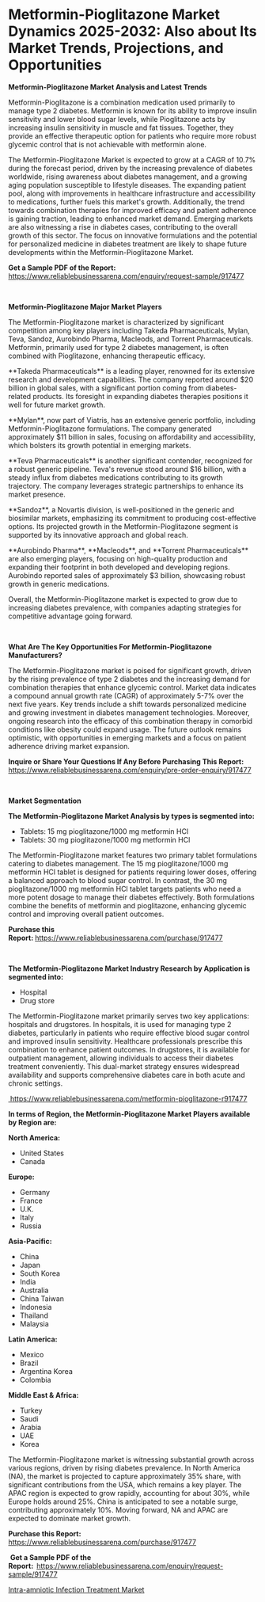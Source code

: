 <p><h1>Metformin-Pioglitazone Market Dynamics 2025-2032: Also about Its Market Trends, Projections, and Opportunities</h1></p><p><strong>Metformin-Pioglitazone Market Analysis and Latest Trends</strong></p>
<p><p>Metformin-Pioglitazone is a combination medication used primarily to manage type 2 diabetes. Metformin is known for its ability to improve insulin sensitivity and lower blood sugar levels, while Pioglitazone acts by increasing insulin sensitivity in muscle and fat tissues. Together, they provide an effective therapeutic option for patients who require more robust glycemic control that is not achievable with metformin alone.</p><p>The Metformin-Pioglitazone Market is expected to grow at a CAGR of 10.7% during the forecast period, driven by the increasing prevalence of diabetes worldwide, rising awareness about diabetes management, and a growing aging population susceptible to lifestyle diseases. The expanding patient pool, along with improvements in healthcare infrastructure and accessibility to medications, further fuels this market's growth. Additionally, the trend towards combination therapies for improved efficacy and patient adherence is gaining traction, leading to enhanced market demand. Emerging markets are also witnessing a rise in diabetes cases, contributing to the overall growth of this sector. The focus on innovative formulations and the potential for personalized medicine in diabetes treatment are likely to shape future developments within the Metformin-Pioglitazone Market.</p></p>
<p><strong>Get a Sample PDF of the Report:&nbsp;</strong> <a href="https://www.reliablebusinessarena.com/enquiry/request-sample/917477?utm_campaign=3013&utm_medium=2&utm_source=Github&utm_content=ia&utm_term=08032025&utm_id=metformin-pioglitazone">https://www.reliablebusinessarena.com/enquiry/request-sample/917477</a></p>
<p>&nbsp;</p>
<p><strong>Metformin-Pioglitazone Major Market Players</strong></p>
<p><p>The Metformin-Pioglitazone market is characterized by significant competition among key players including Takeda Pharmaceuticals, Mylan, Teva, Sandoz, Aurobindo Pharma, Macleods, and Torrent Pharmaceuticals. Metformin, primarily used for type 2 diabetes management, is often combined with Pioglitazone, enhancing therapeutic efficacy.</p><p>**Takeda Pharmaceuticals** is a leading player, renowned for its extensive research and development capabilities. The company reported around $20 billion in global sales, with a significant portion coming from diabetes-related products. Its foresight in expanding diabetes therapies positions it well for future market growth.</p><p>**Mylan**, now part of Viatris, has an extensive generic portfolio, including Metformin-Pioglitazone formulations. The company generated approximately $11 billion in sales, focusing on affordability and accessibility, which bolsters its growth potential in emerging markets.</p><p>**Teva Pharmaceuticals** is another significant contender, recognized for a robust generic pipeline. Teva's revenue stood around $16 billion, with a steady influx from diabetes medications contributing to its growth trajectory. The company leverages strategic partnerships to enhance its market presence.</p><p>**Sandoz**, a Novartis division, is well-positioned in the generic and biosimilar markets, emphasizing its commitment to producing cost-effective options. Its projected growth in the Metformin-Pioglitazone segment is supported by its innovative approach and global reach.</p><p>**Aurobindo Pharma**, **Macleods**, and **Torrent Pharmaceuticals** are also emerging players, focusing on high-quality production and expanding their footprint in both developed and developing regions. Aurobindo reported sales of approximately $3 billion, showcasing robust growth in generic medications.</p><p>Overall, the Metformin-Pioglitazone market is expected to grow due to increasing diabetes prevalence, with companies adapting strategies for competitive advantage going forward.</p></p>
<p>&nbsp;</p>
<p><strong>What Are The Key Opportunities For Metformin-Pioglitazone Manufacturers?</strong></p>
<p><p>The Metformin-Pioglitazone market is poised for significant growth, driven by the rising prevalence of type 2 diabetes and the increasing demand for combination therapies that enhance glycemic control. Market data indicates a compound annual growth rate (CAGR) of approximately 5-7% over the next five years. Key trends include a shift towards personalized medicine and growing investment in diabetes management technologies. Moreover, ongoing research into the efficacy of this combination therapy in comorbid conditions like obesity could expand usage. The future outlook remains optimistic, with opportunities in emerging markets and a focus on patient adherence driving market expansion.</p></p>
<p><strong>Inquire or Share Your Questions If Any Before Purchasing This Report:</strong> <a href="https://www.reliablebusinessarena.com/enquiry/pre-order-enquiry/917477?utm_campaign=3013&utm_medium=2&utm_source=Github&utm_content=ia&utm_term=08032025&utm_id=metformin-pioglitazone">https://www.reliablebusinessarena.com/enquiry/pre-order-enquiry/917477</a></p>
<p>&nbsp;</p>
<p><strong>Market Segmentation</strong></p>
<p><strong>The Metformin-Pioglitazone Market Analysis by types is segmented into:</strong></p>
<p><ul><li>Tablets: 15 mg pioglitazone/1000 mg metformin HCl</li><li>Tablets: 30 mg pioglitazone/1000 mg metformin HCl</li></ul></p>
<p><p>The Metformin-Pioglitazone market features two primary tablet formulations catering to diabetes management. The 15 mg pioglitazone/1000 mg metformin HCl tablet is designed for patients requiring lower doses, offering a balanced approach to blood sugar control. In contrast, the 30 mg pioglitazone/1000 mg metformin HCl tablet targets patients who need a more potent dosage to manage their diabetes effectively. Both formulations combine the benefits of metformin and pioglitazone, enhancing glycemic control and improving overall patient outcomes.</p></p>
<p><strong>Purchase this Report:&nbsp;</strong><a href="https://www.reliablebusinessarena.com/purchase/917477?utm_campaign=3013&utm_medium=2&utm_source=Github&utm_content=ia&utm_term=08032025&utm_id=metformin-pioglitazone">https://www.reliablebusinessarena.com/purchase/917477</a></p>
<p>&nbsp;</p>
<p><strong>The Metformin-Pioglitazone Market Industry Research by Application is segmented into:</strong></p>
<p><ul><li>Hospital</li><li>Drug store</li></ul></p>
<p><p>The Metformin-Pioglitazone market primarily serves two key applications: hospitals and drugstores. In hospitals, it is used for managing type 2 diabetes, particularly in patients who require effective blood sugar control and improved insulin sensitivity. Healthcare professionals prescribe this combination to enhance patient outcomes. In drugstores, it is available for outpatient management, allowing individuals to access their diabetes treatment conveniently. This dual-market strategy ensures widespread availability and supports comprehensive diabetes care in both acute and chronic settings.</p></p>
<p><a href="https://www.reliablebusinessarena.com/metformin-pioglitazone-r917477?utm_campaign=3013&utm_medium=2&utm_source=Github&utm_content=ia&utm_term=08032025&utm_id=metformin-pioglitazone">&nbsp;https://www.reliablebusinessarena.com/metformin-pioglitazone-r917477</a></p>
<p><strong>In terms of Region, the Metformin-Pioglitazone Market Players available by Region are:</strong></p>
<p>
    <p> <strong> North America: </strong>
        <ul>
            <li>United States</li>
            <li>Canada</li>
        </ul>
        </p> 
    <p> <strong> Europe: </strong>
        <ul>
            <li>Germany</li>
            <li>France</li>
            <li>U.K.</li>
            <li>Italy</li>
            <li>Russia</li>
        </ul>
        </p> 
    <p> <strong> Asia-Pacific: </strong>
        <ul>
            <li>China</li>
            <li>Japan</li>
            <li>South Korea</li>
            <li>India</li>
            <li>Australia</li>
            <li>China Taiwan</li>
            <li>Indonesia</li>
            <li>Thailand</li>
            <li>Malaysia</li>
        </ul>
        </p> 
    <p> <strong> Latin America: </strong>
        <ul>
            <li>Mexico</li>
            <li>Brazil</li>
            <li>Argentina Korea</li>
            <li>Colombia</li>
        </ul>
        </p> 
    <p> <strong> Middle East & Africa: </strong>
        <ul>
            <li>Turkey</li>
            <li>Saudi</li>
            <li>Arabia</li>
            <li>UAE</li>
            <li>Korea</li>
        </ul>
    </p>
    </p>
<p><p>The Metformin-Pioglitazone market is witnessing substantial growth across various regions, driven by rising diabetes prevalence. In North America (NA), the market is projected to capture approximately 35% share, with significant contributions from the USA, which remains a key player. The APAC region is expected to grow rapidly, accounting for about 30%, while Europe holds around 25%. China is anticipated to see a notable surge, contributing approximately 10%. Moving forward, NA and APAC are expected to dominate market growth.</p></p>
<p><strong>Purchase this Report: </strong><a href="https://www.reliablebusinessarena.com/purchase/917477?utm_campaign=3013&utm_medium=2&utm_source=Github&utm_content=ia&utm_term=08032025&utm_id=metformin-pioglitazone">https://www.reliablebusinessarena.com/purchase/917477</a></p>
<p>&nbsp;<strong>Get a Sample PDF of the Report:&nbsp;&nbsp;</strong><a href="https://www.reliablebusinessarena.com/enquiry/request-sample/917477?utm_campaign=3013&utm_medium=2&utm_source=Github&utm_content=ia&utm_term=08032025&utm_id=metformin-pioglitazone">https://www.reliablebusinessarena.com/enquiry/request-sample/917477</a></p>
<p><strong></strong></p>
<p><p><a href="https://github.com/scaseiargas/Market-Research-Report-List-1/blob/main/intra-amniotic-infection-treatment-market.md?utm_campaign=3013&utm_medium=2&utm_source=Github&utm_content=ia&utm_term=08032025&utm_id=metformin-pioglitazone">Intra-amniotic Infection Treatment Market</a></p></p>